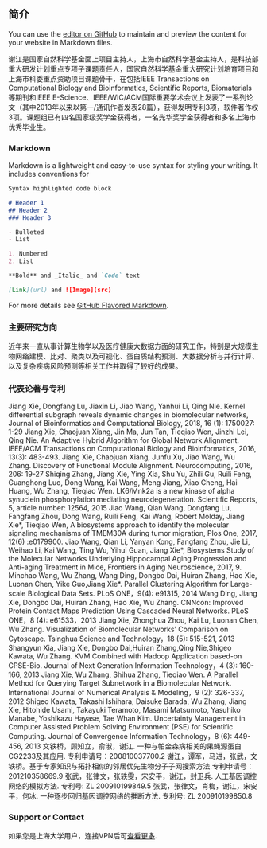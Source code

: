 ## 简介

You can use the [editor on GitHub](https://github.com/BiocenterofSHU/tutor/edit/master/README.md) to maintain and preview the content for your website in Markdown files.

谢江是国家自然科学基金面上项目主持人，上海市自然科学基金主持人，是科技部重大研发计划重点专项子课题责任人，国家自然科学基金重大研究计划培育项目和上海市科委重点资助项目课题骨干，在包括IEEE Transactions on Computational Biology and Bioinformatics, Scientific Reports, Biomaterials等期刊和IEEE E-Science、IEEE/WIC/ACM国际重要学术会议上发表了一系列论文（其中2013年以来以第一/通讯作者发表28篇），获得发明专利3项，软件著作权3项。课题组已有四名国家级奖学金获得者，一名光华奖学金获得者和多名上海市优秀毕业生。

### Markdown

Markdown is a lightweight and easy-to-use syntax for styling your writing. It includes conventions for

```markdown
Syntax highlighted code block

# Header 1
## Header 2
### Header 3

- Bulleted
- List

1. Numbered
2. List

**Bold** and _Italic_ and `Code` text

[Link](url) and ![Image](src)
```

For more details see [GitHub Flavored Markdown](https://guides.github.com/features/mastering-markdown/).

### 主要研究方向
近年来一直从事计算生物学以及医疗健康大数据方面的研究工作，特别是大规模生物网络建模、比对、聚类以及可视化、蛋白质结构预测、大数据分析与并行计算、以及复杂疾病风险预测等相关工作并取得了较好的成果。

### 代表论著与专利

Jiang Xie, Dongfang Lu, Jiaxin Li, Jiao Wang, Yanhui Li, Qing Nie. Kernel differential subgraph reveals dynamic changes in biomolecular networks, Journal of Bioinformatics and Computational Biology, 2018, 16 (1): 1750027: 1-29
Jiang Xie, Chaojuan Xiang, Jin Ma, Jun Tan, Tieqiao Wen, Jinzhi Lei, Qing Nie. An Adaptive Hybrid Algorithm for Global Network Alignment. IEEE/ACM Transactions on Computational Biology and Bioinformatics, 2016, 13(3): 483-493.
Jiang Xie, Chaojuan Xiang, Junfu Xu, Jiao Wang, Wu Zhang. Discovery of Functional Module Alignment. Neurocomputing, 2016, 206: 19-27
Shiqing Zhang, Jiang Xie, Ying Xia, Shu Yu, Zhili Gu, Ruili Feng, Guanghong Luo, Dong Wang, Kai Wang, Meng Jiang, Xiao Cheng, Hai Huang, Wu Zhang, Tieqiao Wen. LK6/Mnk2a is a new kinase of alpha synuclein phosphorylation mediating neurodegeneration. Scientific Reports, 5, article number: 12564, 2015
Jiao Wang, Qian Wang, Dongfang Lu, Fangfang Zhou, Dong Wang, Ruili Feng, Kai Wang, Robert Molday, Jiang Xie*, Tieqiao Wen, A biosystems approach to identify the molecular signaling mechanisms of TMEM30A during tumor migration, Plos One, 2017, 12(6) :e0179900.
Jiao Wang, Qian Li, Yanyan Kong, Fangfang Zhou, Jie Li, Weihao Li, Kai Wang, Ting Wu, Yihui Guan, Jiang Xie*, Biosystems Study of the Molecular Networks Underlying Hippocampal Aging Progression and Anti-aging Treatment in Mice, Frontiers in Aging Neuroscience, 2017, 9.
Minchao Wang, Wu Zhang, Wang Ding, Dongbo Dai, Huiran Zhang, Hao Xie, Luonan Chen, Yike Guo,Jiang Xie*. Parallel Clustering Algorithm for Large-scale Biological Data Sets. PLoS ONE，9(4): e91315, 2014
Wang Ding, Jiang Xie, Dongbo Dai, Huiran Zhang, Hao Xie, Wu Zhang. CNNcon: Improved Protein Contact Maps Prediction Using Cascaded Neural Networks. PLoS ONE，8 (4): e61533，2013
Jiang Xie, Zhonghua Zhou, Kai Lu, Luonan Chen, Wu Zhang. Visualization of Biomolecular Networks’ Comparison on Cytoscape. Tsinghua Science and Technology，18 (5): 515-521, 2013
Shangyun Xia, Jiang Xie, Dongbo Dai,Huiran Zhang,Qing Nie,Shigeo Kawata, Wu Zhang. KVM Combined with Hadoop Application based-on CPSE-Bio. Journal of Next Generation Information Technology，4 (3): 160-166, 2013
Jiang Xie, Wu Zhang, Shihua Zhang, Tieqiao Wen. A Parallel Method for Querying Target Subnetwork in a Biomolecular Network. International Journal of Numerical Analysis & Modeling，9 (2): 326-337, 2012
Shigeo Kawata, Takashi Ishihara, Daisuke Barada, Wu Zhang, Jiang Xie, Hitohide Usami, Takayuki Teramoto, Masami Matsumoto, Yasuhiko Manabe, Yoshikazu Hayase, Tae Whan Kim. Uncertainty Management in Computer Assisted Problem Solving Environment (PSE) for Scientific Computing. Journal of Convergence Information Technology，8 (6): 449-456, 2013
文铁桥，顾知立，俞淑，谢江. 一种与帕金森病相关的果蝇源蛋白CG2233及其应用. 专利申请号：200810037700.2
谢江，谭军，马进，张武，文铁桥。基于专家知识与拓扑相似的邻居优先生物分子子网搜索方法.专利申请号：201210358669.9
张武，张律文，张轶雯，宋安平，谢江，封卫兵. 人工基因调控网络的模拟方法. 专利号: ZL 200910199849.5
张武，张律文，肖梅，谢江，宋安平，何冰. 一种逐步回归基因调控网络的推断方法. 专利号: ZL 200910199850.8

### Support or Contact
如果您是上海大学用户，连接VPN后可[查看更多](http://biocenter.shu.edu.cn/group/index.php/team/teacher_info/4).
